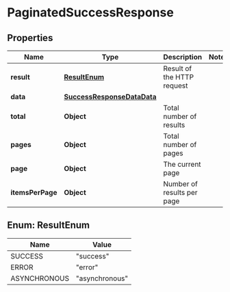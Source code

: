 

# PaginatedSuccessResponse


## Properties

| Name | Type | Description | Notes |
|------------ | ------------- | ------------- | -------------|
|**result** | [**ResultEnum**](#ResultEnum) | Result of the HTTP request |  |
|**data** | [**SuccessResponseDataData**](SuccessResponseDataData.md) |  |  |
|**total** | **Object** | Total number of results |  |
|**pages** | **Object** | Total number of pages |  |
|**page** | **Object** | The current page |  |
|**itemsPerPage** | **Object** | Number of results per page |  |



## Enum: ResultEnum

| Name | Value |
|---- | -----|
| SUCCESS | &quot;success&quot; |
| ERROR | &quot;error&quot; |
| ASYNCHRONOUS | &quot;asynchronous&quot; |



